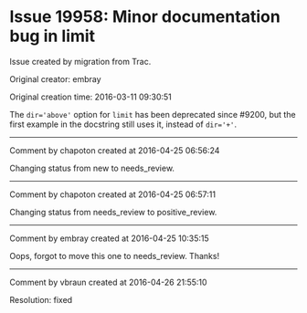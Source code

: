 # Issue 19958: Minor documentation bug in limit

Issue created by migration from Trac.

Original creator: embray

Original creation time: 2016-03-11 09:30:51

The `dir='above'` option for `limit` has been deprecated since #9200, but the first example in the docstring still uses it, instead of `dir='+'`.


---

Comment by chapoton created at 2016-04-25 06:56:24

Changing status from new to needs_review.


---

Comment by chapoton created at 2016-04-25 06:57:11

Changing status from needs_review to positive_review.


---

Comment by embray created at 2016-04-25 10:35:15

Oops, forgot to move this one to needs_review.  Thanks!


---

Comment by vbraun created at 2016-04-26 21:55:10

Resolution: fixed
